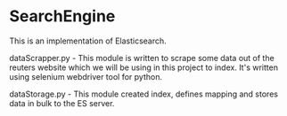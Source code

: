 # SearchEngine

This is an implementation of Elasticsearch.

dataScrapper.py -  This module is written to scrape some data out of the reuters website which we will be using in this project to index. It's written using selenium webdriver tool for python.

dataStorage.py -  This module created index, defines mapping and stores data in bulk to the ES server.


